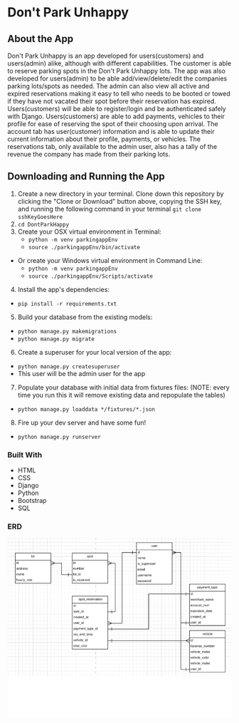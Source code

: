 # Don't Park Unhappy

## About the App

Don't Park Unhappy is an app developed for users(customers) and users(admin) alike, although with different capabilities. The customer is able to reserve parking spots in the Don't Park Unhappy lots. The app was also developed for users(admin) to be able add/view/delete/edit the companies parking lots/spots as needed. The admin can also view all active and expired reservations making it easy to tell who needs to be booted or towed if they have not vacated their spot before their reservation has expired. Users(customers) will be able to register/login and be authenticated safely with Django. Users(customers) are able to add payments, vehicles to their profile for ease of reserving the spot of their choosing upon arrival. The account tab has user(customer) information and is able to update their current information about their profile, payments, or vehicles. The reservations tab, only available to the admin user, also has a tally of the revenue the company has made from their parking lots.

## Downloading and Running the App

1. Create a new directory in your terminal. Clone down this repository by clicking the "Clone or Download" button above, copying the SSH key, and running the following command in your terminal `git clone sshKeyGoesHere`
2. `cd DontParkHappy`
3. Create your OSX virtual environment in Terminal:
    - `python -m venv parkingappEnv`
    - `source ./parkingappEnv/bin/activate`
- Or create your Windows virtual environment in Command Line:
    - `python -m venv parkingappEnv`
    - `source ./parkingappEnv/Scripts/activate`
4. Install the app's dependencies:
- `pip install -r requirements.txt`
5. Build your database from the existing models:
- `python manage.py makemigrations`
- `python manage.py migrate`
6. Create a superuser for your local version of the app:
- `python manage.py createsuperuser`
- This user will be the admin user for the app
7. Populate your database with initial data from fixtures files: (NOTE: every time you run this it will remove existing data and repopulate the tables)
- `python manage.py loaddata */fixtures/*.json`
8. Fire up your dev server and have some fun!
- `python manage.py runserver`

### Built With
* HTML
* CSS
* Django
* Python
* Bootstrap
* SQL

### ERD

![Imgur](./screenshots/capstone_erd.png)

